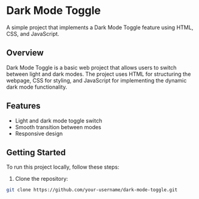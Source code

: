 # Dark Mode Toggle

A simple project that implements a Dark Mode Toggle feature using HTML, CSS, and JavaScript.



## Overview

Dark Mode Toggle is a basic web project that allows users to switch between light and dark modes. The project uses HTML for structuring the webpage, CSS for styling, and JavaScript for implementing the dynamic dark mode functionality.

## Features

- Light and dark mode toggle switch
- Smooth transition between modes
- Responsive design


## Getting Started

To run this project locally, follow these steps:

1. Clone the repository:

```bash
git clone https://github.com/your-username/dark-mode-toggle.git

